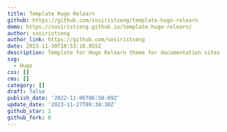 ```yaml
---
title: Template Hugo Relearn
github: https://github.com/sosiristseng/template-hugo-relearn
demo: https://sosiristseng.github.io/template-hugo-relearn/
author: sosiristseng
author_link: https://github.com/sosiristseng
date: 2023-11-30T10:53:18.855Z
description: Template for Hugo Relearn theme for documentation sites
ssg:
  - Hugo
css: []
cms: []
category: []
draft: false
publish_date: '2022-11-06T06:50:09Z'
update_date: '2023-11-27T09:38:30Z'
github_star: 1
github_fork: 0
---
```

